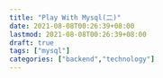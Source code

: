 ```yaml
---
title: "Play With Mysql(二)"
date: 2021-08-08T00:26:39+08:00
lastmod: 2021-08-08T00:26:39+08:00
draft: true
tags: ["mysql"]
categories: ["backend","technology"]
---
```

